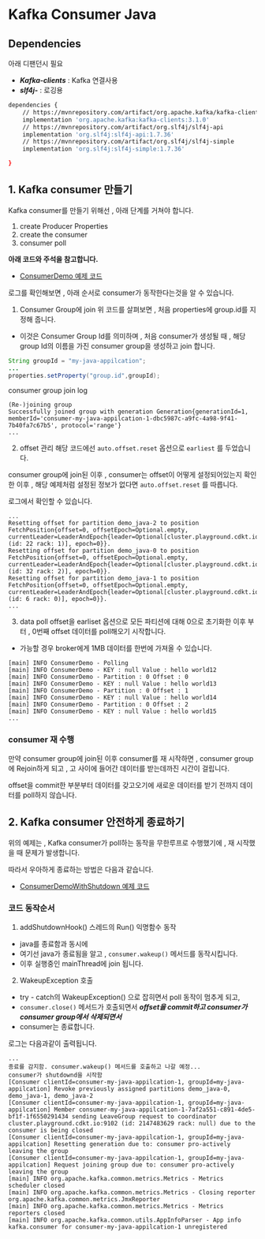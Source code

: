 # Kafka Consumer Java

## Dependencies
아래 디팬던시 필요
- ***Kafka-clients*** : Kafka 연결사용
- ***slf4j-*** : 로깅용

```bash
dependencies {
    // https://mvnrepository.com/artifact/org.apache.kafka/kafka-clients
    implementation 'org.apache.kafka:kafka-clients:3.1.0'
    // https://mvnrepository.com/artifact/org.slf4j/slf4j-api
    implementation 'org.slf4j:slf4j-api:1.7.36'
    // https://mvnrepository.com/artifact/org.slf4j/slf4j-simple
    implementation 'org.slf4j:slf4j-simple:1.7.36'

}
```


## 1. Kafka consumer 만들기
Kafka consumer를 만들기 위해선 , 아래 단계를 거쳐야 합니다.

1. create Producer Properties
2. create the consumer
3. consumer poll

**아래 코드와 주석을 참고합니다.**
- [ConsumerDemo 예제 코드](./src/main/java/io/Conduktor/demos/kafka/ConsumerDemo.java)

로그를 확인해보면 , 아래 순서로 consumer가 동작한다는것을 알 수 있습니다.

1. Consumer Group에 join
위 코드를 살펴보면 , 처음 properties에 group.id를 지정해 줍니다.
- 이것은 Consumer Group Id를 의미하며 , 처음 consumer가 생성될 때 , 해당 group Id의 이름을 가진 consumer group을 생성하고 join 합니다.

```java
String groupId = "my-java-appilcation";
...
properties.setProperty("group.id",groupId);
```

consumer group join log
```logcatfilter
(Re-)joining group
Successfully joined group with generation Generation{generationId=1, memberId='consumer-my-java-appilcation-1-dbc5987c-a9fc-4a98-9f41-7b40fa7c67b5', protocol='range'}
...
```

2. offset 관리
해당 코드에선 ```auto.offset.reset``` 옵션으로 ```earliest``` 를 두었습니다.

consumer group에 join된 이후 , consumer는 offset이 어떻게 설정되어있는지 확인한 이후 , 해당 예제처럼 설정된 정보가 없다면 ```auto.offset.reset``` 를 따릅니다.

로그에서 확인할 수 있습니다.
```logcatfilter
...
Resetting offset for partition demo_java-2 to position FetchPosition{offset=0, offsetEpoch=Optional.empty, currentLeader=LeaderAndEpoch{leader=Optional[cluster.playground.cdkt.io:9107 (id: 22 rack: 1)], epoch=0}}.
Resetting offset for partition demo_java-0 to position FetchPosition{offset=0, offsetEpoch=Optional.empty, currentLeader=LeaderAndEpoch{leader=Optional[cluster.playground.cdkt.io:9118 (id: 32 rack: 2)], epoch=0}}.
Resetting offset for partition demo_java-1 to position FetchPosition{offset=0, offsetEpoch=Optional.empty, currentLeader=LeaderAndEpoch{leader=Optional[cluster.playground.cdkt.io:9127 (id: 6 rack: 0)], epoch=0}}.
...
```

3. data poll
offset을 earliset 옵션으로 모든 파티션에 대해 0으로 초기화한 이후 부터 , 0번째 offset 데이터를 poll해오기 시작합니다.
- 가능할 경우 broker에게 1MB 데이터를 한번에 가져올 수 있습니다.

```logcatfilter
[main] INFO ConsumerDemo - Polling
[main] INFO ConsumerDemo - KEY : null Value : hello world12
[main] INFO ConsumerDemo - Partition : 0 Offset : 0
[main] INFO ConsumerDemo - KEY : null Value : hello world13
[main] INFO ConsumerDemo - Partition : 0 Offset : 1
[main] INFO ConsumerDemo - KEY : null Value : hello world14
[main] INFO ConsumerDemo - Partition : 0 Offset : 2
[main] INFO ConsumerDemo - KEY : null Value : hello world15
...
```

### consumer 재 수행
만약 consumer group에 join된 이후 consumer를 재 시작하면 , consumer group에 Rejoin하게 되고 , 고 사이에 들어간 데이터를 받는데까진 시간이 걸립니다.

offset을 commit한 부분부터 데이터를 갖고오기에 새로운 데이터를 받기 전까지 데이터를 poll하지 않습니다.

## 2. Kafka consumer 안전하게 종료하기
위의 예제는 , Kafka consumer가 poll하는 동작을 무한루프로 수행했기에 , 재 시작했을 때 문제가 발생합니다.

따라서 우아하게 종료하는 방법은 다음과 같습니다.
- [ConsumerDemoWithShutdown 예제 코드](./src/main/java/io/Conduktor/demos/kafka/ConsumerDemoWithShutdown.java)

### 코드 동작순서
1. addShutdownHook() 스레드의 Run() 익명함수 동작
- java를 종료함과 동시에
- 여기선 java가 종료됨을 알고 , ```consumer.wakeup()``` 메서드를 동작시킵니다.
- 이후 실행중인 mainThread에 join 됩니다.
2. WakeupException 호출
- try - catch의 WakeupException() 으로 잡히면서 poll 동작이 멈추게 되고,
- ```consumer.close()``` 메서드가 호출되면서 ***offset을 commit하고 consumer가 consumer group에서 삭제되면서***
- consumer는 종료합니다.


로그는 다음과같이 출력됩니다.
```logcatfilter
...
종료를 감지함. consumer.wakeup() 메서드를 호출하고 나갈 예정...
consumer가 shutdownd을 시작함
[Consumer clientId=consumer-my-java-appilcation-1, groupId=my-java-appilcation] Revoke previously assigned partitions demo_java-0, demo_java-1, demo_java-2
[Consumer clientId=consumer-my-java-appilcation-1, groupId=my-java-appilcation] Member consumer-my-java-appilcation-1-7af2a551-c891-4de5-bf1f-1f6550291434 sending LeaveGroup request to coordinator cluster.playground.cdkt.io:9102 (id: 2147483629 rack: null) due to the consumer is being closed
[Consumer clientId=consumer-my-java-appilcation-1, groupId=my-java-appilcation] Resetting generation due to: consumer pro-actively leaving the group
[Consumer clientId=consumer-my-java-appilcation-1, groupId=my-java-appilcation] Request joining group due to: consumer pro-actively leaving the group
[main] INFO org.apache.kafka.common.metrics.Metrics - Metrics scheduler closed
[main] INFO org.apache.kafka.common.metrics.Metrics - Closing reporter org.apache.kafka.common.metrics.JmxReporter
[main] INFO org.apache.kafka.common.metrics.Metrics - Metrics reporters closed
[main] INFO org.apache.kafka.common.utils.AppInfoParser - App info kafka.consumer for consumer-my-java-appilcation-1 unregistered
```